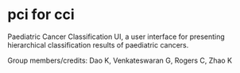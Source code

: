 # pci for cci
Paediatric Cancer Classification UI,  a user interface for presenting hierarchical classification results of paediatric cancers.


Group members/credits: Dao K, Venkateswaran G, Rogers C, Zhao K
